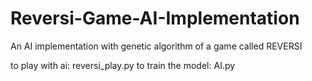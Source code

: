 # Reversi-Game-AI-Implementation
An AI implementation with genetic algorithm of a game called REVERSI

to play with ai: reversi_play.py
to train the model: AI.py
